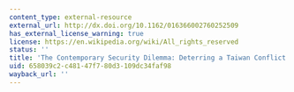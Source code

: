 ```yaml
---
content_type: external-resource
external_url: http://dx.doi.org/10.1162/016366002760252509
has_external_license_warning: true
license: https://en.wikipedia.org/wiki/All_rights_reserved
status: ''
title: 'The Contemporary Security Dilemma: Deterring a Taiwan Conflict'
uid: 658039c2-c481-47f7-80d3-109dc34faf98
wayback_url: ''
---
```

